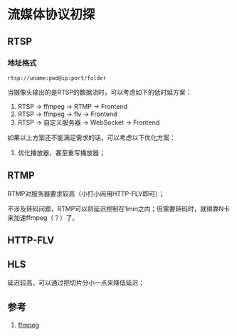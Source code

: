 # 流媒体协议初探

## RTSP

### 地址格式

`rtsp://uname:pwd@ip:port/folder`



当摄像头输出的是RTSP的数据流时，可以考虑如下的低时延方案：

1. RTSP -> ffmpeg -> RTMP -> Frontend
2. RTSP -> ffmpeg -> flv -> Frontend
3. RTSP -> 自定义服务器 -> WebSocket -> Frontend

如果以上方案还不能满足需求的话，可以考虑以下优化方案：

1. 优化播放器，甚至重写播放器；

## RTMP

RTMP对服务器要求较高（小打小闹用HTTP-FLV即可）；

不涉及转码问题，RTMP可以将延迟控制在1min之内；但需要转码时，就得靠N卡来加速ffmpeg（？）了。

## HTTP-FLV



## HLS

延迟较高，可以通过把切片分小一点来降低延迟；

## 参考

1. [ffmpeg](<http://ffmpeg.org/documentation.html>)